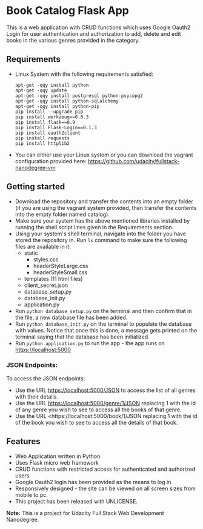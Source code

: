 # Book Catalog Flask App

This is a web application with CRUD functions which uses Google Oauth2 Login for user authentication and authorization to add, delete and edit books in the various genres provided in the category.

## Requirements

* Linux System with the following requirements satisfied:

  ```shell
  apt-get -qqy install python
  apt-get -qqy update
  apt-get -qqy install postgresql python-psycopg2
  apt-get -qqy install python-sqlalchemy
  apt-get -qqy install python-pip
  pip install --upgrade pip
  pip install werkzeug==0.8.3
  pip install flask==0.9
  pip install Flask-Login==0.1.3
  pip install oauth2client
  pip install requests
  pip install httplib2
  
  ```

* You can either use your Linux system or you can download the vagrant configuration provided here:  <https://github.com/udacity/fullstack-nanodegree-vm>

## Getting started

* Download the repository and transfer the contents into an empty folder (if you are using the vagrant system provided, then transfer the contents into the empty folder named catalog).
* Make sure your system has the above mentioned libraries installed by running the shell script lines given in the Requirements section.
* Using your system's shell terminal, navigate into the folder you have stored the repository in. Run ```ls``` command to make sure the following files are available in it:
  * static
    * styles.css
    * headerStyleLarge.css
    * headerStyleSmall.css
  * templates (11 html files)
  * client_secret.json
  * database_setup.py
  * database_init.py
  * application.py
* Run ```python database_setup.py``` on the terminal and then confirm that in the file, a new database file has been added.
* Run ```python database_init.py``` on the terminal to populate the database with values. Notice that once this is done, a message gets printed on the terminal saying that the database has been initialized.
* Run ```python application.py``` to run the app - the app runs on <https://localhost:5000>



### JSON Endpoints:

To access the JSON endpoints:

* Use the URL <https://localhost:5000/JSON> to access the list of all genres with their details.
* Use the URL <https://localhost:5000/genre/1/JSON> replacing 1 with the id of any genre you wish to see to access all the books of that genre.
* Use the URL <https://localhost:5000/book/1/JSON replacing 1 with the id of the book you wish to see to access all the details of that book.



## Features

* Web Application written in Python
* Uses Flask micro web framework
* CRUD functions with restricted access  for authenticated and authorized users
* Google Oauth2 login has been provided as the means to log in
* Responsively designed - the site can be viewed on all screen sizes from mobile to pc.
* This project has been released with UNLICENSE.

**Note:** This is a project for Udacity Full Stack Web Development Nanodegree.